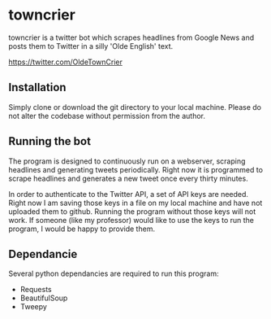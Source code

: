 # towncrier

towncrier is a twitter bot which scrapes headlines from Google News and posts them to Twitter in a silly 'Olde English' text.

https://twitter.com/OldeTownCrier

## Installation
Simply clone or download the git directory to your local machine.  Please do not alter the codebase without permission from the author.

## Running the bot
The program is designed to continuously run on a webserver, scraping headlines and generating tweets periodically.  Right now it is
programmed to scrape headlines and generates a new tweet once every thirty minutes.

In order to authenticate to the Twitter API, a set of API keys are needed.  Right now I am saving those keys in a file on my local machine
and have not uploaded them to github.  Running the program without those keys will not work.  If someone (like my professor) would like to
use the keys to run the program, I would be happy to provide them.

## Dependancie
Several python dependancies are required to run this program:
  - Requests
  - BeautifulSoup
  - Tweepy
